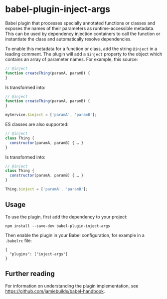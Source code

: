 # babel-plugin-inject-args

Babel plugin that processes specially annotated functions or classes and
exposes the names of their parameters as runtime-accessible metadata. This can
be used by dependency injection containers to call the function or instantiate
the class and automatically resolve dependencies.

To enable this metadata for a function or class, add the string `@inject`
in a leading comment. The plugin will add a `$inject` property to the object
which contains an array of parameter names. For example, this source:

```js
// @inject
function createThing(paramA, paramB) {
}
```

Is transformed into:

```js
// @inject
function createThing(paramA, paramB) {
}

myService.$inject = ['paramA', 'paramB'];
```

ES classes are also supported:

```js
// @inject
class Thing {
  constructor(paramA, paramB) { … }
}
```

Is transformed into:

```js
// @inject
class Thing {
  constructor(paramA, paramB) { … }
}

Thing.$inject = ['paramA', 'paramB'];
```

## Usage

To use the plugin, first add the dependency to your project:

```
npm install --save-dev babel-plugin-inject-args
```

Then enable the plugin in your Babel configuration, for example in a `.babelrc` file:

```
{
  "plugins": ["inject-args"]
}
```

## Further reading

For information on understanding the plugin implementation, see
https://github.com/jamiebuilds/babel-handbook.
